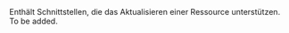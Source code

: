 <Namespace Name="Microsoft.Azure.Management.ResourceManager.Fluent.GenericResource.Update">
  <Docs>
    <summary>Enthält Schnittstellen, die das Aktualisieren einer Ressource unterstützen.</summary> 
    <remarks>To be added.</remarks>
  </Docs>
</Namespace>
